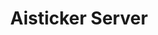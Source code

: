 ---
title: Aisticker Server
emoji: 🚀
colorFrom: green
colorTo: gray
sdk: gradio
sdk_version: 3.18.0
app_file: runserver.sh
pinned: false
license: other
---